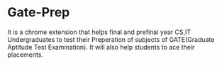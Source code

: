 # Gate-Prep
It is a chrome extension that helps final and prefinal year CS,IT Undergraduates to test their Preperation of subjects of GATE(Graduate Aptitude Test Examination). It will also help students to ace their placements.
